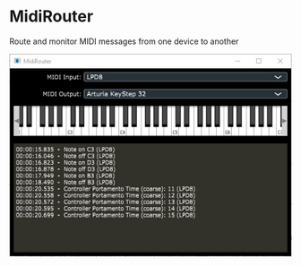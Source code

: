 ﻿# MidiRouter

Route and monitor MIDI messages from one device to another

![midirouter](midirouter.jpg)
